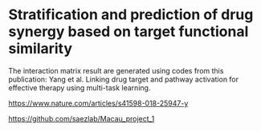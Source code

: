 # Stratification and prediction of drug synergy based on target functional similarity

The interaction matrix result are generated using codes from this publication: 
Yang et al. Linking drug target and pathway activation for effective therapy using multi-task learning.

https://www.nature.com/articles/s41598-018-25947-y

https://github.com/saezlab/Macau_project_1
